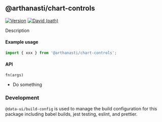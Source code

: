 ## @arthanasti/chart-controls

[![Version](https://img.shields.io/npm/v/@superset-ui/chart-controls.svg?style=flat)](https://www.npmjs.com/package/@superset-ui/chart-controls)
[![David (path)](https://img.shields.io/david/apache-superset/superset-ui.svg?path=packages%2Fsuperset-ui-chart-controls&style=flat-square)](https://david-dm.org/apache-superset/superset-ui?path=packages/superset-ui-chart-controls)

Description

#### Example usage

```js
import { xxx } from '@arthanasti/chart-controls';
```

#### API

`fn(args)`

- Do something

### Development

`@data-ui/build-config` is used to manage the build configuration for this package including babel
builds, jest testing, eslint, and prettier.
